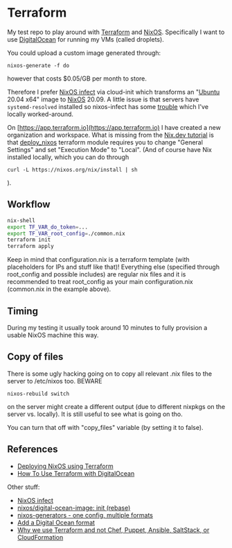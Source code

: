 # Terraform

My test repo to play around with [Terraform](https://terraform.io) and [NixOS](https://nixos.org).
Specifically I want to use [DigitalOcean](https://www.digitalocean.com) for running my VMs (called droplets).

You could upload a custom image generated through:
```
nixos-generate -f do
```
however that costs $0.05/GB per month to store.

Therefore I prefer [NixOS infect](https://github.com/elitak/nixos-infect) via cloud-init which transforms an "[Ubuntu](https://ubuntu.com) 20.04 x64" image to
[NixOS](https://nixos.org) 20.09. A little issue is that servers have `systemd-resolved` installed so nixos-infect has some [trouble](https://github.com/elitak/nixos-infect/pull/63) which
I've locally worked-around.

On [https://app.terraform.io](https://app.terraform.io) I have created a new organization and workspace. What is missing from
the [Nix.dev tutorial](https://nix.dev/tutorials/deploying-nixos-using-terraform.html) is that [deploy_nixos](https://github.com/tweag/terraform-nixos/tree/master/deploy_nixos#readme)
terraform module requires you to change "General Settings" and set "Execution Mode" to "Local". (And of course have Nix installed locally, which you can do through
```
curl -L https://nixos.org/nix/install | sh
```
).

## Workflow

```bash
nix-shell
export TF_VAR_do_token=...
export TF_VAR_root_config=./common.nix
terraform init
terraform apply 
```

Keep in mind that configuration.nix is a terraform template (with placeholders for IPs and stuff like that)! Everything else (specified through root_config and possible includes) are regular nix files and it
is recommended to treat root_config as your main configuration.nix (common.nix in the example above).

## Timing

During my testing it usually took around 10 minutes to fully provision a usable NixOS machine this way.

## Copy of files

There is some ugly hacking going on to copy all relevant .nix files to the server to /etc/nixos too. BEWARE
```
nixos-rebuild switch
```
on the server might create a different output (due to different nixpkgs on the server vs. locally). It is still useful to
see what is going on tho.

You can turn that off with "copy_files" variable (by setting it to false).

## References

* [Deploying NixOS using Terraform](https://nix.dev/tutorials/deploying-nixos-using-terraform.html)
* [How To Use Terraform with DigitalOcean](https://www.digitalocean.com/community/tutorials/how-to-use-terraform-with-digitalocean)

Other stuff:

* [NixOS infect](https://github.com/elitak/nixos-infect) 
* [nixos/digital-ocean-image: init (rebase)](https://github.com/NixOS/nixpkgs/pull/66978)
* [nixos-generators - one config, multiple formats](https://github.com/nix-community/nixos-generators)
* [Add a Digital Ocean format](https://github.com/nix-community/nixos-generators/pull/47)
* [Why we use Terraform and not Chef, Puppet, Ansible, SaltStack, or CloudFormation](https://blog.gruntwork.io/why-we-use-terraform-and-not-chef-puppet-ansible-saltstack-or-cloudformation-7989dad2865c)
